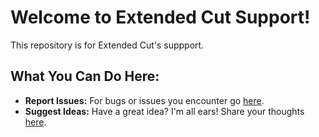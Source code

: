 # Welcome to Extended Cut Support!

This repository is for Extended Cut's suppport.

## What You Can Do Here:

- **Report Issues:** For bugs or issues you encounter go [here](https://github.com/TaoLabsAI/extended-cut-support/issues).
- **Suggest Ideas:** Have a great idea? I'm all ears! Share your thoughts [here](https://github.com/TaoLabsAI/extended-cut-support/discussions).
